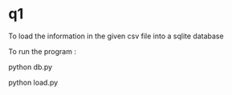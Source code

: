 # q1
To load the information in the given csv file into a sqlite database


To run the program :

python db.py

python load.py
